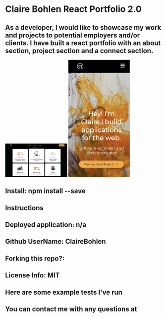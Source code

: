 
# Claire Bohlen React Portfolio 2.0

## As a developer, I would like to showcase my work and projects to potential employers and/or clients. I have built a react portfolio with an about section, project section and a connect section.

<img src="desktop.png" width="200">

<img src="mobile.png" width="200">

## Install: npm install --save

## Instructions 

## Deployed application: n/a

## Github UserName: ClaireBohlen

## Forking this repo?: 
       
## License Info: MIT
        
## Here are some example tests I've run 
        
## You can contact me with any questions at 